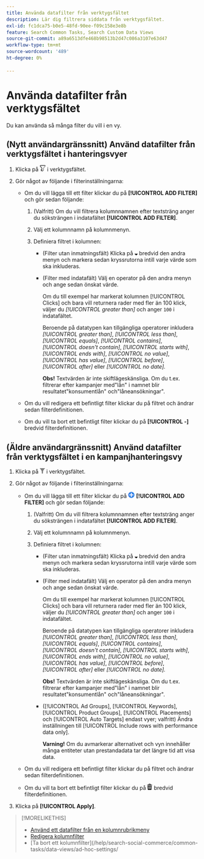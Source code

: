 ```yaml
---
title: Använda datafilter från verktygsfältet
description: Lär dig filtrera siddata från verktygsfältet.
exl-id: fc1dca75-b0e5-48fd-90ee-f09c158e3e8b
feature: Search Common Tasks, Search Custom Data Views
source-git-commit: a89a6513dfe468b98513b2d47c086a3107e63d47
workflow-type: tm+mt
source-wordcount: '489'
ht-degree: 0%

---
```


# Använda datafilter från verktygsfältet

<!-- Doesn't include instructions for legacy Portfolios view; not available in Reports views -->

Du kan använda så många filter du vill i en vy.<!-- True only for entity names, I think: All filters are joined using the AND operator. -->

## (Nytt användargränssnitt) Använd datafilter från verktygsfältet i hanteringsvyer

1. Klicka på ![Filter](/help/search-social-commerce/assets/filter-new.png "Filter") i verktygsfältet.

1. Gör något av följande i filterinställningarna:

   * Om du vill lägga till ett filter klickar du på **[!UICONTROL ADD FILTER]** och gör sedan följande:

      1. (Valfritt) Om du vill filtrera kolumnnamnen efter textsträng anger du söksträngen i indatafältet **[!UICONTROL ADD FILTER]**.

      1. Välj ett kolumnnamn på kolumnmenyn.

      1. Definiera filtret i kolumnen:

         * (Filter utan inmatningsfält) Klicka på ![nedpilen](/help/search-social-commerce/assets/arrow-down-expand.png "nedpilen") bredvid den andra menyn och markera sedan kryssrutorna intill varje värde som ska inkluderas.

         * (Filter med indatafält) Välj en operator på den andra menyn och ange sedan önskat värde.

           Om du till exempel har markerat kolumnen [!UICONTROL Clicks] och bara vill returnera rader med fler än 100 klick, väljer du *[!UICONTROL greater than]* och anger `100` i indatafältet.

           Beroende på datatypen kan tillgängliga operatorer inkludera *[!UICONTROL greater than]*, *[!UICONTROL less than]*, *[!UICONTROL equals]*, *[!UICONTROL contains]*, *[!UICONTROL doesn't contain]*, *[!UICONTROL starts with]*, *[!UICONTROL ends with]*, *[!UICONTROL no value]*, *[!UICONTROL has value]*, *[!UICONTROL before]*, *[!UICONTROL after]* eller *[!UICONTROL no date].*

           **Obs!** Textvärden är inte skiftlägeskänsliga. Om du t.ex. filtrerar efter kampanjer med&quot;lån&quot; i namnet blir resultatet&quot;konsumentlån&quot; och&quot;låneansökningar&quot;.

   * Om du vill redigera ett befintligt filter klickar du på filtret och ändrar sedan filterdefinitionen.

   * Om du vill ta bort ett befintligt filter klickar du på **[!UICONTROL -]** bredvid filterdefinitionen.

## (Äldre användargränssnitt) Använd datafilter från verktygsfältet i en kampanjhanteringsvy

1. Klicka på ![Filter](/help/search-social-commerce/assets/filter.png "Filter") i verktygsfältet.

1. Gör något av följande i filterinställningarna:

   * Om du vill lägga till ett filter klickar du på ![Lägg till filter](/help/search-social-commerce/assets/add.png "Lägg till filter") **[!UICONTROL ADD FILTER]** och gör sedan följande:

      1. (Valfritt) Om du vill filtrera kolumnnamnen efter textsträng anger du söksträngen i indatafältet **[!UICONTROL ADD FILTER]**.

      1. Välj ett kolumnnamn på kolumnmenyn.

      1. Definiera filtret i kolumnen:

         * (Filter utan inmatningsfält) Klicka på ![nedpilen](/help/search-social-commerce/assets/arrow-down-expand.png "nedpilen") bredvid den andra menyn och markera sedan kryssrutorna intill varje värde som ska inkluderas.

         * (Filter med indatafält) Välj en operator på den andra menyn och ange sedan önskat värde.

           Om du till exempel har markerat kolumnen [!UICONTROL Clicks] och bara vill returnera rader med fler än 100 klick, väljer du *[!UICONTROL greater than]* och anger `100` i indatafältet.

           Beroende på datatypen kan tillgängliga operatorer inkludera *[!UICONTROL greater than]*, *[!UICONTROL less than]*, *[!UICONTROL equals]*, *[!UICONTROL contains]*, *[!UICONTROL doesn't contain]*, *[!UICONTROL starts with]*, *[!UICONTROL ends with]*, *[!UICONTROL no value]*, *[!UICONTROL has value]*, *[!UICONTROL before]*, *[!UICONTROL after]* eller *[!UICONTROL no date].*

           **Obs!** Textvärden är inte skiftlägeskänsliga. Om du t.ex. filtrerar efter kampanjer med&quot;lån&quot; i namnet blir resultatet&quot;konsumentlån&quot; och&quot;låneansökningar&quot;.

         * ([!UICONTROL Ad Groups], [!UICONTROL Keywords], [!UICONTROL Product Groups], [!UICONTROL Placements] och [!UICONTROL Auto Targets] endast vyer; valfritt) Ändra inställningen till [!UICONTROL Include rows with performance data only].

           **Varning!** Om du avmarkerar alternativet och vyn innehåller många entiteter utan prestandadata tar det längre tid att visa data.

   * Om du vill redigera ett befintligt filter klickar du på filtret och ändrar sedan filterdefinitionen.

   * Om du vill ta bort ett befintligt filter klickar du på ![Ta bort](/help/search-social-commerce/assets/delete.png "Ta bort") bredvid filterdefinitionen.

1. Klicka på **[!UICONTROL Apply]**.

>[!MORELIKETHIS]
>
>* [Använd ett datafilter från en kolumnrubrikmeny](/help/search-social-commerce/common-tasks/data-views/ad-hoc-settings/column-filter-apply-from-column-heading.md)
>* [Redigera kolumnfilter](/help/search-social-commerce/common-tasks/data-views/ad-hoc-settings/column-filter-edit.md)
>* [Ta bort ett kolumnfilter]&#x200B;(/help/search-social-commerce/common-tasks/data-views/ad-hoc-settings/
